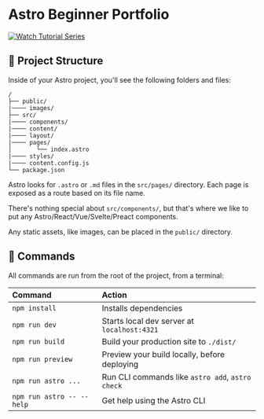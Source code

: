 # Astro Beginner Portfolio

[![Watch Tutorial Series](https://www.youtube.com/playlist?list=PLP5oBhNCHQF3i6fqtFRYjeHDEovxSYjKC)](https://www.youtube.com/playlist?list=PLP5oBhNCHQF3i6fqtFRYjeHDEovxSYjKC)

## 🚀 Project Structure

Inside of your Astro project, you'll see the following folders and files:

```text
/
├── public/
|──── images/
├── src/
|──── components/
|──── content/
|──── layout/
|──── pages/
│       └── index.astro
|──── styles/
|──── content.config.js
└── package.json
```

Astro looks for `.astro` or `.md` files in the `src/pages/` directory. Each page is exposed as a route based on its file name.

There's nothing special about `src/components/`, but that's where we like to put any Astro/React/Vue/Svelte/Preact components.

Any static assets, like images, can be placed in the `public/` directory.

## 🧞 Commands

All commands are run from the root of the project, from a terminal:

| Command                   | Action                                           |
| :------------------------ | :----------------------------------------------- |
| `npm install`             | Installs dependencies                            |
| `npm run dev`             | Starts local dev server at `localhost:4321`      |
| `npm run build`           | Build your production site to `./dist/`          |
| `npm run preview`         | Preview your build locally, before deploying     |
| `npm run astro ...`       | Run CLI commands like `astro add`, `astro check` |
| `npm run astro -- --help` | Get help using the Astro CLI                     |
